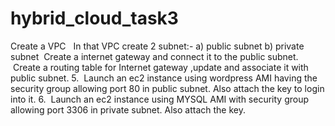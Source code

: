# hybrid_cloud_task3
Create a VPC   In that VPC create 2 subnet:- a) public subnet b) private subnet  Create a internet gateway and connect it to the public subnet.  Create a routing table for Internet gateway ,update and associate it with public subnet. 5.  Launch an ec2 instance using wordpress AMI having the security group allowing port 80 in public subnet. Also attach the key to login into it. 6.  Launch an ec2 instance using MYSQL AMI with security group allowing port 3306 in private subnet. Also attach the key.
